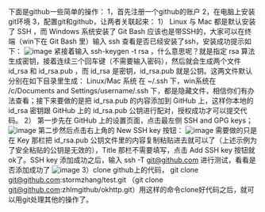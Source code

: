 下面是github一些简单的操作：
1，首先注册一个github的账户
2，在电脑上安装git环境
3，配置git和github，让两者关联起来：
1） Linux 与 Mac 都是默认安装了 SSH ，而 Windows 系统安装了 Git Bash 应该也是带SSH的，大家可以在终端（win下在 Git Bash 里）输入 ssh 查看是否已经安装了ssh，安装成功提示如下：
![image](https://github.com/zhlmgithub/github-test/blob/master/res/image/ssh2.png)
     紧接着输入 ssh-keygen -t rsa ，什么意思呢？就是指定 rsa 算法生成密钥，接着连续三个回车键（不需要输入密码），然后就会生成两个文件 id_rsa 和 id_rsa.pub ，而 id_rsa 是密钥，id_rsa.pub 就是公钥。这两文件默认分别在如下目录里生成： Linux/Mac 系统 在 ~/.ssh 下，win系统在 /c/Documents and Settings/username/.ssh 下，都是隐藏文件，相信你们有办法查看；接下来要做的是把 id_rsa.pub 的内容添加到 GitHub 上，这样你本地的 id_rsa 密钥跟 GitHub 上的 id_rsa.pub 公钥进行配对，授权成功才可以提交代码。
2） 第一步先在 GitHub 上的设置页面，点击最左侧 SSH and GPG keys；
![image](https://github.com/zhlmgithub/github-test/blob/master/res/image/ssh1.png)
     第二步然后点击右上角的 New SSH key 按钮：
  ![image](https://github.com/zhlmgithub/github-test/blob/master/res/image/ssh3.png)
     需要做的只是在 Key 那栏把 id_rsa.pub 公钥文件里的内容复制粘贴进去就可以了（上述示例为了安全粘贴的公钥是无效的），Title 那栏不需要填写，点击 Add SSH key 按钮就ok了。SSH key 添加成功之后，输入 ssh -T git@github.com 进行测试，看看是否添加成功了
     ![image](https://github.com/zhlmgithub/github-test/blob/master/res/image/ssh4.png)
 3）clone github上的代码， git clone git@github.com:stormzhang/test.git 
    （git clone git@github.com:zhlmgithub/okhttp.git）用这样的命令clone好代码之后，就可以用git处理其他的操作了。

